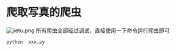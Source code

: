 # 爬取写真的爬虫

![jietu.png](https://img1.imgtp.com/2022/06/25/eWKiusRL.png)
所有爬虫全部经过调试，直接使用一下命令运行爬虫即可

```
python  xxx.py
```
